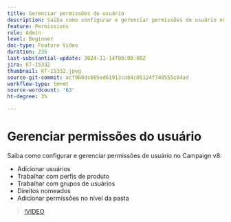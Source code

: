 ```yaml
---
title: Gerenciar permissões do usuário
description: Saiba como configurar e gerenciar permissões de usuário no Campaign v8. Adicione usuários, trabalhe com perfis de produtos, grupos de usuários e direitos nomeados. Adicione permissões no nível da pasta.
feature: Permissions
role: Admin
level: Beginner
doc-type: Feature Video
duration: 236
last-substantial-update: 2024-11-14T00:00:00Z
jira: KT-15332
thumbnail: KT-15332.jpeg
source-git-commit: acf960dc605ed61913ca04c05124f740555c84ad
workflow-type: tm+mt
source-wordcount: '63'
ht-degree: 3%

---
```



# Gerenciar permissões do usuário

Saiba como configurar e gerenciar permissões de usuário no Campaign v8:

* Adicionar usuários
* Trabalhar com perfis de produto
* Trabalhar com grupos de usuários
* Direitos nomeados
* Adicionar permissões no nível da pasta

>[!VIDEO](https://video.tv.adobe.com/v/3438198/?learn=on)
